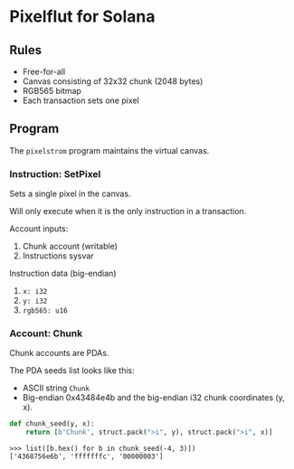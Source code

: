 # Pixelflut for Solana

## Rules

- Free-for-all
- Canvas consisting of 32x32 chunk (2048 bytes)
- RGB565 bitmap
- Each transaction sets one pixel

## Program

The `pixelstrom` program maintains the virtual canvas.

### Instruction: SetPixel

Sets a single pixel in the canvas.

Will only execute when it is the only instruction in a transaction.

Account inputs:
1. Chunk account (writable)
2. Instructions sysvar

Instruction data (big-endian)
1. `x: i32`
2. `y: i32`
3. `rgb565: u16`

### Account: Chunk

Chunk accounts are PDAs.

The PDA seeds list looks like this:
- ASCII string `Chunk`
- Big-endian 0x43484e4b and the big-endian i32 chunk coordinates (y, x).

```python
def chunk_seed(y, x):
    return [b'Chunk', struct.pack(">i", y), struct.pack(">i", x)]
```

```
>>> list([b.hex() for b in chunk_seed(-4, 3)])
['4368756e6b', 'fffffffc', '00000003']
```

